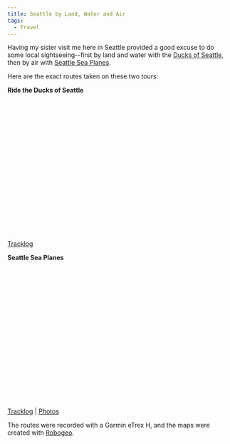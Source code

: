 ```yaml
---
title: Seattle by Land, Water and Air
tags:
  - Travel
---
```


Having my sister visit me here in Seattle provided a good excuse to do some local sightseeing--first by land and water with the [Ducks of Seattle](http://www.ridetheducksofseattle.com/), then by air with [Seattle Sea Planes](http://www.seattleseaplanes.com/).

Here are the exact routes taken on these two tours:

**Ride the Ducks of Seattle**

<div id="map-duck">
</div>

[Tracklog](duck.gpx)

**Seattle Sea Planes**

<div id="map-plane">
</div>

[Tracklog](plane.gpx) | [Photos](https://goo.gl/photos/XLQnqbExgLZLbkdK8)

The routes were recorded with a Garmin eTrex H, and the maps were created with [Robogeo](http://www.robogeo.com/home/).

<style type="text/css">#map-plane, #map-duck { width: 400px; height: 300px; }</style>
<script src="//maps.google.com/maps?file=api&amp;v=2&amp;key=ABQIAAAA1ie5eJQW9e6q2ZQ_BA68hRTRNlqWHuvjCh6l9lpJg_hxaZzwYxRdO9Z9zsnPQ1egjGR83hDs3rnrLg"></script></p>
<script type="text/javascript" src="duck.js"></script>
<script type="text/javascript" src="plane.js"></script>
